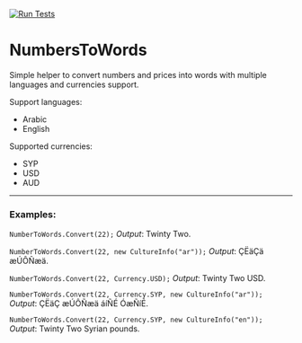 [![Run Tests](https://github.com/as206em/NumbersToWords/actions/workflows/RunTests.yml/badge.svg)](https://github.com/as206em/NumbersToWords/actions/workflows/RunTests.yml)

# NumbersToWords
Simple helper to convert numbers and prices into words with multiple languages and currencies support.

Support languages:
- Arabic
- English

Supported currencies:
- SYP
- USD
- AUD

---

### Examples:
`NumberToWords.Convert(22);`
*Output*: Twinty Two.

`NumberToWords.Convert(22, new CultureInfo("ar"));`
*Output*: ÇËäÇä æÚÔÑæä.

`NumberToWords.Convert(22, Currency.USD);`
*Output*: Twinty Two USD.

`NumberToWords.Convert(22, Currency.SYP, new CultureInfo("ar"));`
*Output*: ÇËäÇ æÚÔÑæä áíÑÉ ÓæÑíÉ.

`NumberToWords.Convert(22, Currency.SYP, new CultureInfo("en"));`
*Output*: Twinty Two Syrian pounds.

